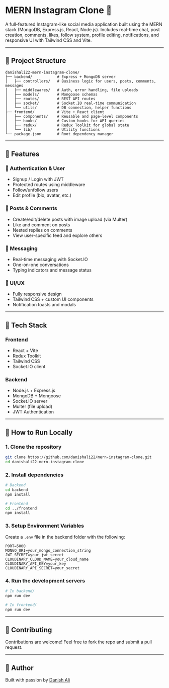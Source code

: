 # MERN Instagram Clone 📸

A full-featured Instagram-like social media application built using the MERN stack (MongoDB, Express.js, React, Node.js). Includes real-time chat, post creation, comments, likes, follow system, profile editing, notifications, and responsive UI with Tailwind CSS and Vite.

---

## 📁 Project Structure

```
danishali22-mern-instagram-clone/
├── backend/           # Express + MongoDB server
│   ├── controllers/   # Business logic for users, posts, comments, messages
│   ├── middlewares/   # Auth, error handling, file uploads
│   ├── models/        # Mongoose schemas
│   ├── routes/        # REST API routes
│   ├── socket/        # Socket.IO real-time communication
│   └── utils/         # DB connection, helper functions
├── frontend/          # Vite + React client
│   ├── components/    # Reusable and page-level components
│   ├── hooks/         # Custom hooks for API queries
│   ├── redux/         # Redux Toolkit for global state
│   └── lib/           # Utility functions
└── package.json       # Root dependency manager
```

---

## 🚀 Features

### 🔐 Authentication & User

* Signup / Login with JWT
* Protected routes using middleware
* Follow/unfollow users
* Edit profile (bio, avatar, etc.)

### 📸 Posts & Comments

* Create/edit/delete posts with image upload (via Multer)
* Like and comment on posts
* Nested replies on comments
* View user-specific feed and explore others

### 💬 Messaging

* Real-time messaging with Socket.IO
* One-on-one conversations
* Typing indicators and message status

### 🧽 UI/UX

* Fully responsive design
* Tailwind CSS + custom UI components
* Notification toasts and modals

---

## 💠 Tech Stack

### **Frontend**

* React + Vite
* Redux Toolkit
* Tailwind CSS
* Socket.IO client

### **Backend**

* Node.js + Express.js
* MongoDB + Mongoose
* Socket.IO server
* Multer (file upload)
* JWT Authentication

---

## 🧪 How to Run Locally

### 1. Clone the repository

```bash
git clone https://github.com/danishali22/mern-instagram-clone.git
cd danishali22-mern-instagram-clone
```

### 2. Install dependencies

```bash
# Backend
cd backend
npm install

# Frontend
cd ../frontend
npm install
```

### 3. Setup Environment Variables

Create a `.env` file in the backend folder with the following:

```
PORT=5000
MONGO_URI=your_mongo_connection_string
JWT_SECRET=your_jwt_secret
CLOUDINARY_CLOUD_NAME=your_cloud_name
CLOUDINARY_API_KEY=your_key
CLOUDINARY_API_SECRET=your_secret
```

### 4. Run the development servers

```bash
# In backend/
npm run dev

# In frontend/
npm run dev
```

---

## 💪 Contributing

Contributions are welcome! Feel free to fork the repo and submit a pull request.

---

## 👤 Author

Built with passion by [Danish Ali](https://github.com/danishali22)
